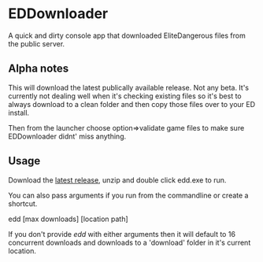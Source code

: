 # EDDownloader

A quick and dirty console app that downloaded EliteDangerous files from the public server.

## Alpha notes

This will download the latest publically available release. Not any beta. It's currently not dealing well when it's checking existing files so it's best to always download to a clean folder and then copy those files over to your ED install.

Then from the launcher choose option=>validate game files to make sure EDDownloader didnt' miss anything.

## Usage

Download the [latest release](https://github.com/IainMNorman/EDDownloader/releases/download/0.2/edd.alpha.0.2.zip), unzip and double click edd.exe to run.

You can also pass arguments if you run from the commandline or create a shortcut.

edd [max downloads] [location path]

If you don't provide _edd_ with either arguments then it will default to 16 concurrent downloads and downloads to a 'download' folder in it's current location.
